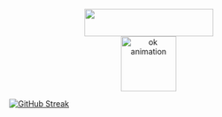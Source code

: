 <p align = "center">
<img width = "233" height = "50" align = "center" src = "https://github.com/saikanna123/saikanna123/blob/main/welcome.png"><br>
<img src ="https://github.com/saikanna123/saikanna123/blob/main/ok.gif" alt = "ok animation" align = "center" width = "100px" height = "100px"><br>

[![GitHub Streak](https://streak-stats.demolab.com?user=saikanna123&theme=dark)](https://git.io/streak-stats)
